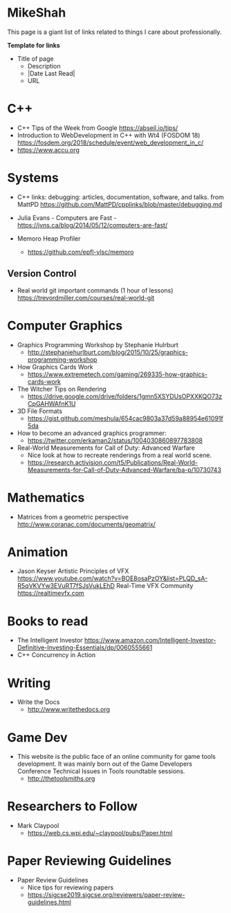 # MikeShah

This page is a giant list of links related to things I care about professionally.

**Template for links**
* Title of page
  * Description
  * |Date Last Read|
  * URL


# C++

* C++ Tips of the Week from Google https://abseil.io/tips/
* Introduction to WebDevelopment in C++ with Wt4 (FOSDOM 18) https://fosdem.org/2018/schedule/event/web_development_in_c/
* https://www.accu.org 

# Systems

* C++ links: debugging: articles, documentation, software, and talks. from MattPD https://github.com/MattPD/cpplinks/blob/master/debugging.md
* Julia Evans - Computers are Fast - https://jvns.ca/blog/2014/05/12/computers-are-fast/

* Memoro Heap Profiler
  * https://github.com/epfl-vlsc/memoro

## Version Control

* Real world git important commands (1 hour of lessons) https://trevordmiller.com/courses/real-world-git

# Computer Graphics

* Graphics Programming Workshop by Stephanie Hulrburt
  * http://stephaniehurlburt.com/blog/2015/10/25/graphics-programming-workshop
* How Graphics Cards Work
  * https://www.extremetech.com/gaming/269335-how-graphics-cards-work
* The Witcher Tips on Rendering
  * https://drive.google.com/drive/folders/1gmn5XSYDUsOPXXKQO73zCpGAHWAfnK1U
* 3D File Formats
  * https://gist.github.com/meshula/654cac9803a37d59a88954e61091f5da
* How to become an advanced graphics programmer:
  * https://twitter.com/erkaman2/status/1004030860897783808
* Real-World Measurements for Call of Duty: Advanced Warfare
  * Nice look at how to recreate renderings from a real world scene.
  * https://research.activision.com/t5/Publications/Real-World-Measurements-for-Call-of-Duty-Advanced-Warfare/ba-p/10730743

# Mathematics

* Matrices from a geometric perspective http://www.coranac.com/documents/geomatrix/

# Animation

* Jason Keyser Artistic Principles of VFX https://www.youtube.com/watch?v=BOE8osaPzOY&list=PLQD_sA-R5qVKVYw3EVuRT7fSJsVukLEhD
Real-Time VFX Community https://realtimevfx.com


# Books to read

* The Intelligent Investor https://www.amazon.com/Intelligent-Investor-Definitive-Investing-Essentials/dp/0060555661
* C++ Concurrency in Action

# Writing

* Write the Docs
  * http://www.writethedocs.org

# Game Dev

* This website is the public face of an online  community for game tools development. It was mainly born out of the Game Developers Conference Technical Issues in Tools roundtable sessions. 
  * http://thetoolsmiths.org

# Researchers to Follow

* Mark Claypool 
  * https://web.cs.wpi.edu/~claypool/pubs/Paper.html

# Paper Reviewing Guidelines

* Paper Review Guidelines
  * Nice tips for reviewing papers
  * https://sigcse2019.sigcse.org/reviewers/paper-review-guidelines.html
